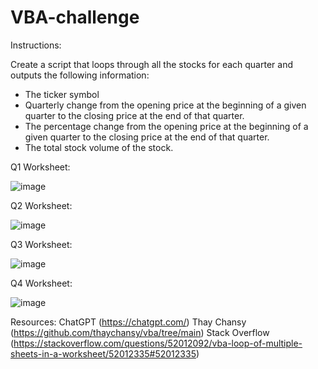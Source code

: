 # VBA-challenge
Instructions:

Create a script that loops through all the stocks for each quarter and outputs the following information:
- The ticker symbol
- Quarterly change from the opening price at the beginning of a given quarter to the closing price at the end of that quarter.
- The percentage change from the opening price at the beginning of a given quarter to the closing price at the end of that quarter.
- The total stock volume of the stock. 

Q1 Worksheet:

![image](https://github.com/user-attachments/assets/b66e2e86-e276-4ebb-a29e-92f88c3b1de5)

Q2 Worksheet:

![image](https://github.com/user-attachments/assets/bf635401-fd68-4073-92fe-4cc563f23a3f)

Q3 Worksheet:

![image](https://github.com/user-attachments/assets/9eafd068-3c4b-4f44-a271-c17455e565f4)

Q4 Worksheet:

![image](https://github.com/user-attachments/assets/01146db0-a196-4e32-9993-c4cbf3e41130)


Resources:
ChatGPT (https://chatgpt.com/)
Thay Chansy (https://github.com/thaychansy/vba/tree/main)
Stack Overflow (https://stackoverflow.com/questions/52012092/vba-loop-of-multiple-sheets-in-a-worksheet/52012335#52012335)
